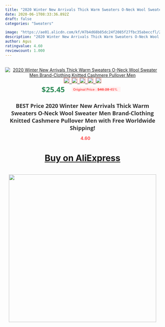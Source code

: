 ```yaml
---
title: "2020 Winter New Arrivals Thick Warm Sweaters O-Neck Wool Sweater Men Brand-Clothing Knitted Cashmere Pullover Men"
date: 2020-06-1T08:33:36.892Z
draft: false
categories: "Sweaters"

image: "https://ae01.alicdn.com/kf/H7b4d68b85dc24f2085f27fbc35abeccfl/2020-Winter-New-Arrivals-Thick-Warm-Sweaters-O-Neck-Wool-Sweater-Men-Brand-Clothing-Knitted-Cashmere.jpg"
description: "2020 Winter New Arrivals Thick Warm Sweaters O-Neck Wool Sweater Men Brand-Clothing Knitted Cashmere Pullover Men"
author: Agus
ratingvalue: 4.60
reviewcount: 1.000
---
```

<br>
<div style="text-align: center;">
<a href="https://s.click.aliexpress.com/e/_9upra5" target="_blank" rel="nofollow noopener noreferrer"><img alt="2020 Winter New Arrivals Thick Warm Sweaters O-Neck Wool Sweater Men Brand-Clothing Knitted Cashmere Pullover Men" class="magnifier-image" src="https://ae01.alicdn.com/kf/H7b4d68b85dc24f2085f27fbc35abeccfl/2020-Winter-New-Arrivals-Thick-Warm-Sweaters-O-Neck-Wool-Sweater-Men-Brand-Clothing-Knitted-Cashmere.jpg_640x640.jpg">
<br>
<img style="border:1px solid salmon" src="https://ae01.alicdn.com/kf/H7b4d68b85dc24f2085f27fbc35abeccfl/2020-Winter-New-Arrivals-Thick-Warm-Sweaters-O-Neck-Wool-Sweater-Men-Brand-Clothing-Knitted-Cashmere.jpg_120x120.jpg">&nbsp;&nbsp;<img style="border:1px solid salmon" src="https://ae01.alicdn.com/kf/H523b87d49bbf40b8b819b1dc052d478ag/2020-Winter-New-Arrivals-Thick-Warm-Sweaters-O-Neck-Wool-Sweater-Men-Brand-Clothing-Knitted-Cashmere.jpg_120x120.jpg">&nbsp;&nbsp;<img style="border:1px solid salmon" src="https://ae01.alicdn.com/kf/H4dcdc9d2886a4a2892678fc78bd68c53s/2020-Winter-New-Arrivals-Thick-Warm-Sweaters-O-Neck-Wool-Sweater-Men-Brand-Clothing-Knitted-Cashmere.jpg_120x120.jpg">&nbsp;&nbsp;<img style="border:1px solid salmon" src="https://ae01.alicdn.com/kf/H36f3d2d5a80f459eaf48227255f7063e6/2020-Winter-New-Arrivals-Thick-Warm-Sweaters-O-Neck-Wool-Sweater-Men-Brand-Clothing-Knitted-Cashmere.jpg_120x120.jpg">&nbsp;&nbsp;<img style="border:1px solid salmon" src="https://ae01.alicdn.com/kf/H0e670c215a5e46f38ce051c2b54ad769c/2020-Winter-New-Arrivals-Thick-Warm-Sweaters-O-Neck-Wool-Sweater-Men-Brand-Clothing-Knitted-Cashmere.jpg_120x120.jpg"></a></div><br0>
<div style="text-align: center;"><span style="background-color: white; border: 0px; box-sizing: border-box; color: seagreen; display: inline-block; font-family: &quot;open sans&quot; , &quot;arial&quot; , &quot;helvetica&quot; , sans-serif , &quot;heiti&quot;; font-size: 24px; font-stretch: inherit; font-weight: 700; line-height: inherit; margin: 0px 10px 0px 0px; padding: 0px; vertical-align: middle;">$25.45 </span>
<span style="background: rgb(255 , 241 , 241); border-radius: 3px; border: 0px; box-sizing: border-box; color: #ff4747; display: inline-block; font-family: inherit; font-size: 12px; font-stretch: inherit; font-style: inherit; font-variant: inherit; font-weight: 600; line-height: inherit; margin: 0px; padding: 2px 5px; transform: scale(0.9); vertical-align: middle;">Original Price : <b style="text-decoration: line-through;">$46.28 </b> 45%&nbsp;&nbsp;</span></div>
<h1 style="color: #333333; display: inline-block; font-family: &quot;open sans&quot; , &quot;arial&quot; , &quot;helvetica&quot; , sans-serif , &quot;heiti&quot;; font-size: 18px; font-stretch: inherit; font-weight: 700; text-align: center;">BEST Price 2020 Winter New Arrivals Thick Warm Sweaters O-Neck Wool Sweater Men Brand-Clothing Knitted Cashmere Pullover Men with Free Worldwide Shipping!</h1>
<div style="color: #ff4747; text-align: center;">
<img src="https://4.bp.blogspot.com/-M0ZcTcb-5uY/XleCXlxnR4I/AAAAAAAAAEc/OrjgMkXV1oMQFaCRZj5HQwOCBcu3w1FegCPcBGAYYCw/s1600/star.png" style="height: 15px;">&nbsp;<b>4.60</b></div>
<div class="button_cont" align="center"><a class="buynow_a" href="https://s.click.aliexpress.com/e/_9upra5" target="_blank" rel="nofollow noopener noreferrer"><H1>Buy on AliExpress</H1></a></div><br>
<div class="separator" style="clear: both; text-align: center;">
<img src="https://lh3.googleusercontent.com/-pTy5HemUv9M/XlePHvY0dAI/AAAAAAAAAE4/0nX5iRUoIWY8eMW9Dpxeirr157OZliDIgCLcBGAsYHQ/s1600/badge.gif" width="480">
</div>
